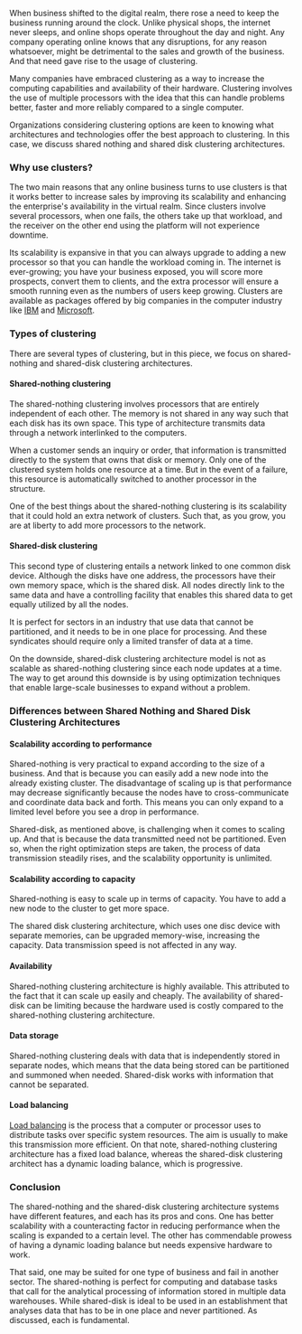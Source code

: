 When business shifted to the digital realm, there rose a need to keep the business running around the clock. Unlike physical shops, the internet never sleeps, and online shops operate throughout the day and night. Any company operating online knows that any disruptions, for any reason whatsoever, might be detrimental to the sales and growth of the business. And that need gave rise to the usage of clustering.

Many companies have embraced clustering as a way to increase the computing capabilities and availability of their hardware. Clustering involves the use of multiple processors with the idea that this can handle problems better, faster and more reliably compared to a single computer.

Organizations considering clustering options are keen to knowing what architectures and technologies offer the best approach to clustering. In this case, we discuss shared nothing and shared disk clustering architectures.

### Why use clusters?

The two main reasons that any online business turns to use clusters is that it works better to increase sales by improving its scalability and enhancing the enterprise&#39;s availability in the virtual realm. Since clusters involve several processors, when one fails, the others take up that workload, and the receiver on the other end using the platform will not experience downtime.

Its scalability is expansive in that you can always upgrade to adding a new processor so that you can handle the workload coming in. The internet is ever-growing; you have your business exposed, you will score more prospects, convert them to clients, and the extra processor will ensure a smooth running even as the numbers of users keep growing. Clusters are available as packages offered by big companies in the computer industry like [IBM](https://www.ibm.com/) and [Microsoft](https://www.microsoft.com/).

### Types of clustering

There are several types of clustering, but in this piece, we focus on shared-nothing and shared-disk clustering architectures.

#### Shared-nothing clustering

The shared-nothing clustering involves processors that are entirely independent of each other. The memory is not shared in any way such that each disk has its own space. This type of architecture transmits data through a network interlinked to the computers.

When a customer sends an inquiry or order, that information is transmitted directly to the system that owns that disk or memory. Only one of the clustered system holds one resource at a time. But in the event of a failure, this resource is automatically switched to another processor in the structure.

One of the best things about the shared-nothing clustering is its scalability that it could hold an extra network of clusters. Such that, as you grow, you are at liberty to add more processors to the network.

#### Shared-disk clustering

This second type of clustering entails a network linked to one common disk device. Although the disks have one address, the processors have their own memory space, which is the shared disk. All nodes directly link to the same data and have a controlling facility that enables this shared data to get equally utilized by all the nodes.

It is perfect for sectors in an industry that use data that cannot be partitioned, and it needs to be in one place for processing. And these syndicates should require only a limited transfer of data at a time.

On the downside, shared-disk clustering architecture model is not as scalable as shared-nothing clustering since each node updates at a time. The way to get around this downside is by using optimization techniques that enable large-scale businesses to expand without a problem.

### Differences between Shared Nothing and Shared Disk Clustering Architectures

#### Scalability according to performance

Shared-nothing is very practical to expand according to the size of a business. And that is because you can easily add a new node into the already existing cluster. The disadvantage of scaling up is that performance may decrease significantly because the nodes have to cross-communicate and coordinate data back and forth. This means you can only expand to a limited level before you see a drop in performance.

Shared-disk, as mentioned above, is challenging when it comes to scaling up. And that is because the data transmitted need not be partitioned. Even so, when the right optimization steps are taken, the process of data transmission steadily rises, and the scalability opportunity is unlimited.

#### Scalability according to capacity

Shared-nothing is easy to scale up in terms of capacity. You have to add a new node to the cluster to get more space.

The shared disk clustering architecture, which uses one disc device with separate memories, can be upgraded memory-wise, increasing the capacity. Data transmission speed is not affected in any way.

#### Availability

Shared-nothing clustering architecture is highly available. This attributed to the fact that it can scale up easily and cheaply. The availability of shared-disk can be limiting because the hardware used is costly compared to the shared-nothing clustering architecture.

#### Data storage

Shared-nothing clustering deals with data that is independently stored in separate nodes, which means that the data being stored can be partitioned and summoned when needed. Shared-disk works with information that cannot be separated.

#### Load balancing

[Load balancing](https://en.wikipedia.org/wiki/Load_balancing_(computing)#) is the process that a computer or processor uses to distribute tasks over specific system resources. The aim is usually to make this transmission more efficient. On that note, shared-nothing clustering architecture has a fixed load balance, whereas the shared-disk clustering architect has a dynamic loading balance, which is progressive.

### Conclusion

The shared-nothing and the shared-disk clustering architecture systems have different features, and each has its pros and cons. One has better scalability with a counteracting factor in reducing performance when the scaling is expanded to a certain level. The other has commendable prowess of having a dynamic loading balance but needs expensive hardware to work.

That said, one may be suited for one type of business and fail in another sector. The shared-nothing is perfect for computing and database tasks that call for the analytical processing of information stored in multiple data warehouses. While shared-disk is ideal to be used in an establishment that analyses data that has to be in one place and never partitioned. As discussed, each is fundamental.